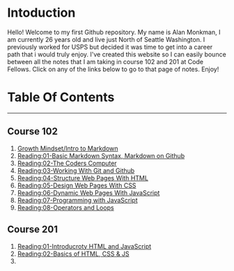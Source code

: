 # Intoduction  
Hello! Welcome to my first Github repository. My name is Alan Monkman, I am currently 26 years old and live just North of Seattle Washington. I previously worked for USPS but decided it was time to get into a career path that i would truly enjoy. I've created this website so I can easily bounce between all the notes that I am taking in course 102 and 201 at Code Fellows. Click on any of the links below to go to that page of notes. Enjoy!  


# Table Of Contents  

---


## Course 102  
1. [Growth Mindset/Intro to Markdown](GrowthMindset.md)  
2. [Reading:01-Basic Markdown Syntax, Markdown on Github ](LearningMarkdown.md)  
3. [Reading:02-The Coders Computer](Thecoderscomputer.md)  
4. [Reading:03-Working With Git and Github](Revisionsandthecloud.md)  
5. [Reading:04-Structure Web Pages With HTML](StructureWebPagesWithHTML.md)   
6. [Reading:05-Design Web Pages With CSS](DesignwebpageswithCSS.md)  
7. [Reading:06-Dynamic Web Pages With JavaScript](DynamicwebpageswithJavaScript.md)  
8. [Reading:07-Programming with JavaScript](ProgrammingwithJavaScript.md)  
9. [Reading:08-Operators and Loops](OperatorsAndLoops.md)  


## Course 201  
1. [Reading:01-Introducroty HTML and JavaScript](IntroductoryHTMLandJavaScript.md)  
2. [Reading:02-Basics of HTML, CSS & JS](BasicsOfHTML&CSS&JS.md)
3. 


